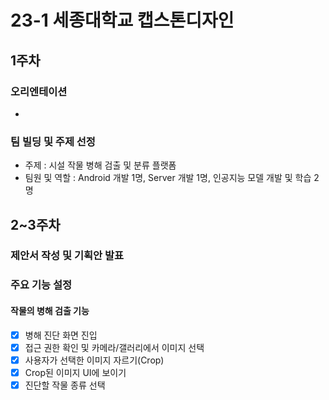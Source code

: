 # 23-1 세종대학교 캡스톤디자인

## 1주차
### 오리엔테이션
* 
### 팀 빌딩 및 주제 선정
* 주제 : 시설 작물 병해 검출 및 분류 플랫폼   
* 팀원 및 역할 : Android 개발 1명, Server 개발 1명, 인공지능 모델 개발 및 학습 2명   

## 2~3주차
### 제안서 작성 및 기획안 발표   

### 주요 기능 설정
#### 작물의 병해 검출 기능   
- [x] 병해 진단 화면 진입
- [x] 접근 권한 확인 및 카메라/갤러리에서 이미지 선택
- [x] 사용자가 선택한 이미지 자르기(Crop)
- [x] Crop된 이미지 UI에 보이기
- [x] 진단할 작물 종류 선택
